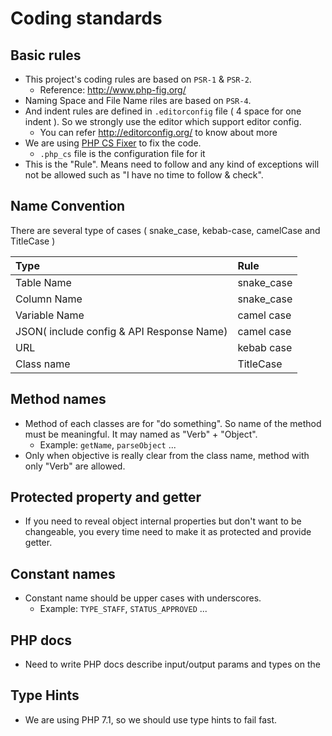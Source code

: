 # Coding standards

## Basic rules
* This project's coding rules are based on `PSR-1` & `PSR-2`.
  * Reference: http://www.php-fig.org/
* Naming Space and File Name riles are based on `PSR-4`.
* And indent rules are defined in `.editorconfig` file ( 4 space for one indent ). So we strongly use the editor which support editor config.
  * You can refer http://editorconfig.org/ to know about more
* We are using [PHP CS Fixer](https://github.com/FriendsOfPHP/PHP-CS-Fixer) to fix the code.
  * `.php_cs` file is the configuration file for it
* This is the "Rule". Means need to follow and any kind of exceptions will not be allowed such as "I have no time to follow & check".

## Name Convention

There are several type of cases ( snake_case, kebab-case, camelCase and TitleCase )

|Type|Rule|
|:--|:--|
|Table Name|snake_case|
|Column Name|snake_case|
|Variable Name|camel case|
|JSON( include config & API Response Name)|camel case|
|URL|kebab case|
|Class name|TitleCase|

## Method names

* Method of each classes are for "do something". So name of the method must be meaningful. It may named as "Verb" + "Object".
  * Example: `getName`, `parseObject` ...
* Only when objective is really clear from the class name, method with only "Verb" are allowed.

## Protected property and getter

* If you need to reveal object internal properties but don't want to be changeable, you every time need to make it as protected and provide getter.

## Constant names

* Constant name should be upper cases with underscores.
  * Example:  `TYPE_STAFF`, `STATUS_APPROVED` ...

## PHP docs

* Need to write PHP docs describe input/output params and types on the

## Type Hints

* We are using PHP 7.1, so we should use type hints to fail fast.

